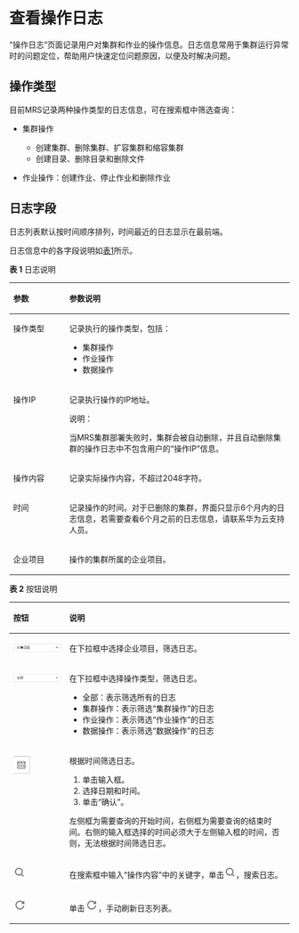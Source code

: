 # 查看操作日志<a name="ZH-CN_TOPIC_0173178426"></a>

“操作日志“页面记录用户对集群和作业的操作信息。日志信息常用于集群运行异常时的问题定位，帮助用户快速定位问题原因，以便及时解决问题。

## 操作类型<a name="section42049383165922"></a>

目前MRS记录两种操作类型的日志信息，可在搜索框中筛选查询：

-   集群操作
    -   创建集群、删除集群、扩容集群和缩容集群
    -   创建目录、删除目录和删除文件

-   作业操作：创建作业、停止作业和删除作业

## 日志字段<a name="section57726380165938"></a>

日志列表默认按时间顺序排列，时间最近的日志显示在最前端。

日志信息中的各字段说明如[表1](#table5924273517010)所示。

**表 1**  日志说明

<a name="table5924273517010"></a>
<table><thead align="left"><tr id="row2217974117010"><th class="cellrowborder" valign="top" width="20%" id="mcps1.2.3.1.1"><p id="p37124417010"><a name="p37124417010"></a><a name="p37124417010"></a>参数</p>
</th>
<th class="cellrowborder" valign="top" width="80%" id="mcps1.2.3.1.2"><p id="p5559965417010"><a name="p5559965417010"></a><a name="p5559965417010"></a>参数说明</p>
</th>
</tr>
</thead>
<tbody><tr id="row595250417010"><td class="cellrowborder" valign="top" width="20%" headers="mcps1.2.3.1.1 "><p id="p6693723117010"><a name="p6693723117010"></a><a name="p6693723117010"></a>操作类型</p>
</td>
<td class="cellrowborder" valign="top" width="80%" headers="mcps1.2.3.1.2 "><p id="p234869017010"><a name="p234869017010"></a><a name="p234869017010"></a>记录执行的操作类型，包括：</p>
<a name="ul2977561517418"></a><a name="ul2977561517418"></a><ul id="ul2977561517418"><li>集群操作</li><li>作业操作</li><li>数据操作</li></ul>
</td>
</tr>
<tr id="row431321819572"><td class="cellrowborder" valign="top" width="20%" headers="mcps1.2.3.1.1 "><p id="p1382637719572"><a name="p1382637719572"></a><a name="p1382637719572"></a>操作IP</p>
</td>
<td class="cellrowborder" valign="top" width="80%" headers="mcps1.2.3.1.2 "><p id="p4619474419572"><a name="p4619474419572"></a><a name="p4619474419572"></a>记录执行操作的IP地址。</p>
<div class="note" id="note48964576112218"><a name="note48964576112218"></a><a name="note48964576112218"></a><span class="notetitle"> 说明： </span><div class="notebody"><p id="p38028006112218"><a name="p38028006112218"></a><a name="p38028006112218"></a>当MRS集群部署失败时，集群会被自动删除，并且自动删除集群的操作日志中不包含用户的<span class="parmname" id="parmname61267378112225"><a name="parmname61267378112225"></a><a name="parmname61267378112225"></a>“操作IP”</span>信息。</p>
</div></div>
</td>
</tr>
<tr id="row1556529017010"><td class="cellrowborder" valign="top" width="20%" headers="mcps1.2.3.1.1 "><p id="p459724117010"><a name="p459724117010"></a><a name="p459724117010"></a>操作内容</p>
</td>
<td class="cellrowborder" valign="top" width="80%" headers="mcps1.2.3.1.2 "><p id="p4481421617010"><a name="p4481421617010"></a><a name="p4481421617010"></a>记录实际操作内容，不超过2048字符。</p>
</td>
</tr>
<tr id="row3264057817010"><td class="cellrowborder" valign="top" width="20%" headers="mcps1.2.3.1.1 "><p id="p4623164717010"><a name="p4623164717010"></a><a name="p4623164717010"></a>时间</p>
</td>
<td class="cellrowborder" valign="top" width="80%" headers="mcps1.2.3.1.2 "><p id="p5037024317010"><a name="p5037024317010"></a><a name="p5037024317010"></a>记录操作的时间。对于已删除的集群，界面只显示6个月内的日志信息，若需要查看6个月之前的日志信息，请联系华为云支持人员。</p>
</td>
</tr>
<tr id="row023116111504"><td class="cellrowborder" valign="top" width="20%" headers="mcps1.2.3.1.1 "><p id="p1530916121004"><a name="p1530916121004"></a><a name="p1530916121004"></a>企业项目</p>
</td>
<td class="cellrowborder" valign="top" width="80%" headers="mcps1.2.3.1.2 "><p id="p630961214014"><a name="p630961214014"></a><a name="p630961214014"></a>操作的集群所属的企业项目。</p>
</td>
</tr>
</tbody>
</table>

**表 2**  按钮说明

<a name="table3011042510139"></a>
<table><thead align="left"><tr id="row708755810139"><th class="cellrowborder" valign="top" width="20%" id="mcps1.2.3.1.1"><p id="p6655665410139"><a name="p6655665410139"></a><a name="p6655665410139"></a>按钮</p>
</th>
<th class="cellrowborder" valign="top" width="80%" id="mcps1.2.3.1.2"><p id="p2237991710139"><a name="p2237991710139"></a><a name="p2237991710139"></a>说明</p>
</th>
</tr>
</thead>
<tbody><tr id="row01413151604"><td class="cellrowborder" valign="top" width="20%" headers="mcps1.2.3.1.1 "><p id="p1114015205"><a name="p1114015205"></a><a name="p1114015205"></a><a name="image92291244111"></a><a name="image92291244111"></a><span><img id="image92291244111" src="figures/icon_mrs_allproject.png" width="97.09" height="18.608961"></span></p>
</td>
<td class="cellrowborder" valign="top" width="80%" headers="mcps1.2.3.1.2 "><p id="p171414158013"><a name="p171414158013"></a><a name="p171414158013"></a>在下拉框中选择企业项目，筛选日志。</p>
</td>
</tr>
<tr id="row9266410139"><td class="cellrowborder" valign="top" width="20%" headers="mcps1.2.3.1.1 "><p id="p750586110139"><a name="p750586110139"></a><a name="p750586110139"></a><a name="image181221479111"></a><a name="image181221479111"></a><span><img id="image181221479111" src="figures/icon_mrs_allstatus.png" width="97.09" height="17.799789"></span></p>
</td>
<td class="cellrowborder" valign="top" width="80%" headers="mcps1.2.3.1.2 "><p id="p5344702710412"><a name="p5344702710412"></a><a name="p5344702710412"></a>在下拉框中选择操作类型，筛选日志。</p>
<a name="ul1294383513519"></a><a name="ul1294383513519"></a><ul id="ul1294383513519"><li>全部：表示筛选所有的日志</li><li>集群操作：表示筛选<span class="parmvalue" id="parmvalue55934352155149"><a name="parmvalue55934352155149"></a><a name="parmvalue55934352155149"></a>“集群操作”</span>的日志</li><li>作业操作：表示筛选<span class="parmvalue" id="parmvalue64948673155154"><a name="parmvalue64948673155154"></a><a name="parmvalue64948673155154"></a>“作业操作”</span>的日志</li><li>数据操作：表示筛选<span class="parmvalue" id="parmvalue18611152114414"><a name="parmvalue18611152114414"></a><a name="parmvalue18611152114414"></a>“数据操作”</span>的日志</li></ul>
</td>
</tr>
<tr id="row63630108154320"><td class="cellrowborder" valign="top" width="20%" headers="mcps1.2.3.1.1 "><p id="p53765115154320"><a name="p53765115154320"></a><a name="p53765115154320"></a><a name="image1736713118459"></a><a name="image1736713118459"></a><span><img id="image1736713118459" src="figures/icon_mrs_selectdate.png"></span></p>
</td>
<td class="cellrowborder" valign="top" width="80%" headers="mcps1.2.3.1.2 "><p id="p60007083154320"><a name="p60007083154320"></a><a name="p60007083154320"></a><span id="ph43662682154836"><a name="ph43662682154836"></a><a name="ph43662682154836"></a>根据时间筛选日志。</span></p>
<a name="ol2595430715486"></a><a name="ol2595430715486"></a><ol id="ol2595430715486"><li>单击输入框。</li><li>选择日期和时间。</li><li>单击<span class="uicontrol" id="uicontrol4762305415486"><a name="uicontrol4762305415486"></a><a name="uicontrol4762305415486"></a>“确认”</span>。</li></ol>
<p id="p57734443154828"><a name="p57734443154828"></a><a name="p57734443154828"></a>左侧框为需要查询的开始时间，右侧框为需要查询的结束时间。右侧的输入框选择的时间必须大于左侧输入框的时间，否则，无法根据时间筛选日志。</p>
</td>
</tr>
<tr id="row3595494810139"><td class="cellrowborder" valign="top" width="20%" headers="mcps1.2.3.1.1 "><p id="p2666966910139"><a name="p2666966910139"></a><a name="p2666966910139"></a><a name="image1811862119376"></a><a name="image1811862119376"></a><span><img id="image1811862119376" src="figures/icon_mrs_search_L.png"></span></p>
</td>
<td class="cellrowborder" valign="top" width="80%" headers="mcps1.2.3.1.2 "><p id="p1275954610139"><a name="p1275954610139"></a><a name="p1275954610139"></a>在搜索框中输入<span class="parmname" id="parmname12295406155845"><a name="parmname12295406155845"></a><a name="parmname12295406155845"></a>“操作内容”</span>中的关键字，单击<a name="image92235719379"></a><a name="image92235719379"></a><span><img id="image92235719379" src="figures/icon_mrs_search_L.png"></span>，搜索日志。</p>
</td>
</tr>
<tr id="row4772705110139"><td class="cellrowborder" valign="top" width="20%" headers="mcps1.2.3.1.1 "><p id="p4068596210139"><a name="p4068596210139"></a><a name="p4068596210139"></a><a name="image161918257385"></a><a name="image161918257385"></a><span><img id="image161918257385" src="figures/icon_mrs_fresh_R.png"></span></p>
</td>
<td class="cellrowborder" valign="top" width="80%" headers="mcps1.2.3.1.2 "><p id="p722865810139"><a name="p722865810139"></a><a name="p722865810139"></a>单击<a name="image4439104113409"></a><a name="image4439104113409"></a><span><img id="image4439104113409" src="figures/icon_mrs_fresh_R.png"></span>，手动刷新日志列表。</p>
</td>
</tr>
</tbody>
</table>

